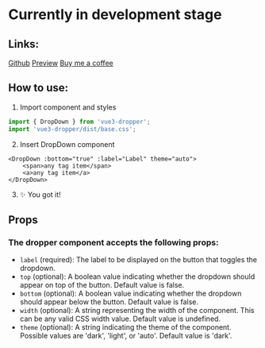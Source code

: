 # Currently in development stage

## Links:

[Github](https://github.com/whereayodev/vue3-dropper)
[Preview](https://dropper-preview.vercel.app)
[Buy me a coffee](https://www.buymeacoffee.com/whereayodev)

## How to use:

1. Import component and styles

```js
import { DropDown } from 'vue3-dropper';
import 'vue3-dropper/dist/base.css';
```

2. Insert DropDown component

```vue
<DropDown :bottom="true" :label="Label" theme="auto">
    <span>any tag item</span>
    <a>any tag item</a>
</DropDown>
```

3. ✨ You got it!

## Props

### The dropper component accepts the following props:

 - `label` (required): The label to be displayed on the button that toggles the dropdown.
 - `top` (optional): A boolean value indicating whether the dropdown should appear on top of the button. Default value is false.
 - `bottom` (optional): A boolean value indicating whether the dropdown should appear below the button. Default value is false.
 - `width` (optional): A string representing the width of the component. This can be any valid CSS width value. Default value is undefined.
 - `theme` (optional): A string indicating the theme of the component. Possible values are 'dark', 'light', or 'auto'. Default value is 'dark'.
